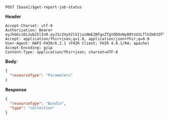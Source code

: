`POST [base]/$get-report-job-status`

__Header__
```
Accept-Charset: utf-8
Authorization: Bearer eyJhbGciOiJub25lIn0.eyJ1c2VyX2lkIjoiNmE2NTgxZTgtODUxNy00YzU1LTlhZmEtOTlmM2UwNGEzODcwIiwicmVhbG1fYWNjZXNzIjp7InJvbGVzIjpbInJlcG9ydC1ub24tYW5vbnltaXplZCIsIkJpbmFyeS5yZWFkIl19LCJ1c2VyX3R5cGUiOiJQUkFDVElUSU9ORVIifQ.
Accept: application/fhir+json;q=1.0, application/json+fhir;q=0.9
User-Agent: HAPI-FHIR/6.2.1 (FHIR Client; FHIR 4.0.1/R4; apache)
Accept-Encoding: gzip
Content-Type: application/fhir+json; charset=UTF-8
```

__Body__:
```json
{
  "resourceType": "Parameters"
}
```

__Response__
```json
{
  "resourceType": "Bundle",
  "type": "collection"
}
```